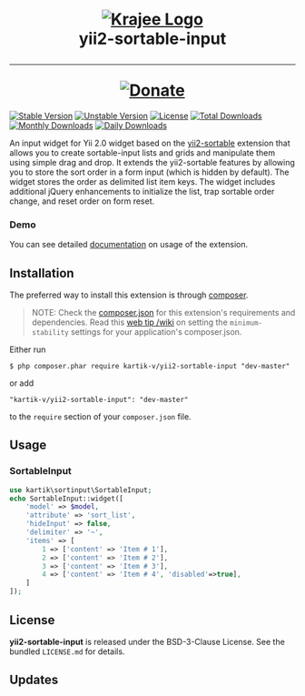 <h1 align="center">
    <a href="http://demos.krajee.com" title="Krajee Demos" target="_blank">
        <img src="http://kartik-v.github.io/bootstrap-fileinput-samples/samples/krajee-logo-b.png" alt="Krajee Logo"/>
    </a>
    <br>
    yii2-sortable-input
    <hr>
    <a href="https://www.paypal.com/cgi-bin/webscr?cmd=_s-xclick&hosted_button_id=DTP3NZQ6G2AYU"
       title="Donate via Paypal" target="_blank">
        <img src="http://kartik-v.github.io/bootstrap-fileinput-samples/samples/donate.png" alt="Donate"/>
    </a>
</h1>

[![Stable Version](https://poser.pugx.org/kartik-v/yii2-sortable-input/v/stable)](https://packagist.org/packages/kartik-v/yii2-sortable-input)
[![Unstable Version](https://poser.pugx.org/kartik-v/yii2-sortable-input/v/unstable)](https://packagist.org/packages/kartik-v/yii2-sortable-input)
[![License](https://poser.pugx.org/kartik-v/yii2-sortable-input/license)](https://packagist.org/packages/kartik-v/yii2-sortable-input)
[![Total Downloads](https://poser.pugx.org/kartik-v/yii2-sortable-input/downloads)](https://packagist.org/packages/kartik-v/yii2-sortable-input)
[![Monthly Downloads](https://poser.pugx.org/kartik-v/yii2-sortable-input/d/monthly)](https://packagist.org/packages/kartik-v/yii2-sortable-input)
[![Daily Downloads](https://poser.pugx.org/kartik-v/yii2-sortable-input/d/daily)](https://packagist.org/packages/kartik-v/yii2-sortable-input)

An input widget for Yii 2.0 widget based on the [yii2-sortable](http://demos.krajee.com/sortable) extension that allows you to create sortable-input lists and grids and manipulate them using simple drag and drop. It extends the yii2-sortable features by allowing you to store the sort order in a form input (which is hidden by default). The widget stores the order as delimited list item keys. The widget includes additional jQuery enhancements to initialize the list, trap sortable order change, and reset order on form reset. 

### Demo
You can see detailed [documentation](http://demos.krajee.com/sortable-input) on usage of the extension.

## Installation

The preferred way to install this extension is through [composer](http://getcomposer.org/download/).

> NOTE: Check the [composer.json](https://github.com/kartik-v/yii2-sortable-input/blob/master/composer.json) for this extension's requirements and dependencies. Read this [web tip /wiki](http://webtips.krajee.com/setting-composer-minimum-stability-application/) on setting the `minimum-stability` settings for your application's composer.json.

Either run

```
$ php composer.phar require kartik-v/yii2-sortable-input "dev-master"
```

or add

```
"kartik-v/yii2-sortable-input": "dev-master"
```

to the ```require``` section of your `composer.json` file.

## Usage

### SortableInput

```php
use kartik\sortinput\SortableInput;
echo SortableInput::widget([
    'model' => $model,
    'attribute' => 'sort_list',
    'hideInput' => false,
    'delimiter' => '~',
    'items' => [
        1 => ['content' => 'Item # 1'],
        2 => ['content' => 'Item # 2'],
        3 => ['content' => 'Item # 3'],
        4 => ['content' => 'Item # 4', 'disabled'=>true],
    ]   
]);
```

## License

**yii2-sortable-input** is released under the BSD-3-Clause License. See the bundled `LICENSE.md` for details.

## Updates
